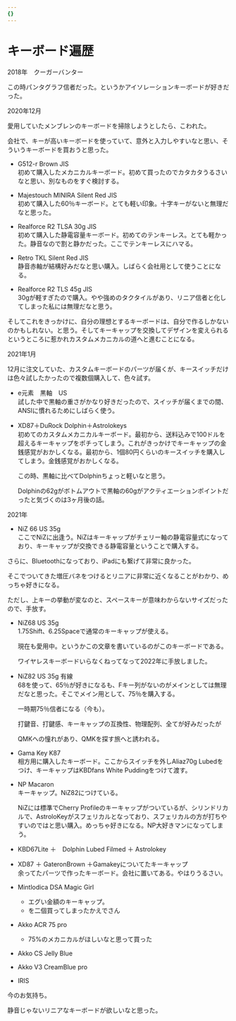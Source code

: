 ```yaml
---
{}
---
```

# キーボード遍歴

2018年　クーガーバンター

この時パンタグラフ信者だった。というかアイソレーションキーボードが好きだった。

2020年12月

愛用していたメンブレンのキーボードを掃除しようとしたら、こわれた。

会社で、キーが高いキーボードを使っていて、意外と入力しやすいなと思い、そういうキーボードを買おうと思った。

- G512-r Brown JIS  
    初めて購入したメカニカルキーボード。初めて買ったのでカタカタうるさいなと思い、別なものをすぐ検討する。  
    
- Majestouch MINIRA Silent Red JIS  
    初めて購入した60％キーボード。とても軽い印象。十字キーがないと無理だなと思った。  
    
- Realforce R2 TLSA 30g JIS  
    初めて購入した静電容量キーボード。初めてのテンキーレス。とても軽かった。静音なので割と静かだった。ここでテンキーレスにハマる。  
    
- Retro TKL Silent Red JIS  
    静音赤軸が結構好みだなと思い購入。しばらく会社用として使うことになる。  
    
- Realforce R2 TLS 45g JIS  
    30gが軽すぎたので購入。やや強めのタクタイルがあり、リニア信者と化してしまった私には無理だなと思う。  
    

そしてこれをきっかけに、自分の理想とするキーボードは、自分で作るしかないのかもしれない。と思う。そしてキーキャップを交換してデザインを変えられるというところに惹かれカスタムメカニカルの道へと進むことになる。

2021年1月

12月に注文していた、カスタムキーボードのパーツが届くが、キースイッチだけは色々試したかったので複数個購入して、色々試す。

- e元素　黒軸　US  
    試した中で黒軸の重さがかなり好きだったので、スイッチが届くまでの間、ANSIに慣れるためにしばらく使う。  
    
- XD87＋DuRock Dolphin＋Astrolokeys  
    初めてのカスタムメカニカルキーボード。最初から、送料込みで100ドルを超えるキーキャップをポチってしまう。これがきっかけでキーキャップの金銭感覚がおかしくなる。最初から、1個80円くらいのキースイッチを購入してしまう。金銭感覚がおかしくなる。  
    
    この時、黒軸に比べてDolphinちょっと軽いなと思う。
    
    Dolphinの62gがボトムアウトで黒軸の60gがアクティエーションポイントだったと気づくのは3ヶ月後の話。
    

2021年

- NiZ 66 US 35g  
ここでNiZに出逢う。NiZはキーキャップがチェリー軸の静電容量式になっており、キーキャップが交換できる静電容量ということで購入する。  

さらに、Bluetoothになっており、iPadにも繋げて非常に良かった。

そこでついてきた増圧バネをつけるとリニアに非常に近くなることがわかり、めっちゃ好きになる。

ただし、上キーの挙動が変なのと、スペースキーが意味わからないサイズだったので、手放す。

- NiZ68 US 35g  
    1.75Shift、6.25Spaceで通常のキーキャップが使える。  
    
    現在も愛用中。というかこの文章を書いているのがこのキーボードである。
    
    ワイヤレスキーボードいらなくねってなって2022年に手放しました。
    
- NiZ82 US 35g 有線  
    68を使って、65％が好きになるも、Fキー列がないのがメインとしては無理だなと思った。そこでメイン用として、75％を購入する。  
    
    一時期75％信者になる（今も）。
    
    打鍵音、打鍵感、キーキャップの互換性、物理配列、全てが好みだったが
    
    QMKへの憧れがあり、QMKを探す旅へと誘われる。
    
- Gama Key K87  
    相方用に購入したキーボード。ここからスイッチを外しAliaz70g Lubedをつけ、キーキャップはKBDfans White Puddingをつけて渡す。  
    
- NP Macaron  
    キーキャップ。NiZ82につけている。  
    
    NiZには標準でCherry Profileのキーキャップがついているが、シリンドリカルで、AstroloKeyがスフェリカルとなっており、スフェリカルの方が打ちやすいのではと思い購入。めっちゃ好きになる。NP大好きマンになってしまう。
    
- KBD67Lite ＋　Dolphin Lubed Filmed ＋ Astrolokey
- XD87 ＋ GateronBrown ＋Gamakeyについてたキーキャップ  
    余ってたパーツで作ったキーボード。会社に置いてある。やはりうるさい。  
    
- Mintlodica DSA Magic Girl
    - エグい金額のキーキャップ。
    - を二個買ってしまったかえでさん
- Akko ACR 75 pro
    - 75%のメカニカルがほしいなと思って買った
- Akko CS Jelly Blue
- Akko V3 CreamBlue pro

- IRIS

今のお気持ち。

静音じゃないリニアなキーボードが欲しいなと思った。